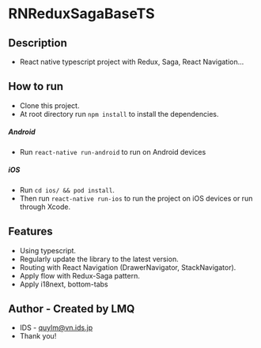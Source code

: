 # RNReduxSagaBaseTS

## Description
* React native typescript project with Redux, Saga, React Navigation...

## How to run
* Clone this project.
* At root directory run `npm install` to install the dependencies.

##### Android
* Run `react-native run-android` to run on Android devices

##### iOS
* Run `cd ios/ && pod install`.
* Then run `react-native run-ios` to run the project on iOS devices or run through Xcode.

## Features
* Using typescript.
* Regularly update the library to the latest version.
* Routing with React Navigation (DrawerNavigator, StackNavigator).
* Apply flow with Redux-Saga pattern.
* Apply i18next, bottom-tabs

## Author - Created by LMQ
* IDS - quylm@vn.ids.jp
* Thank you!